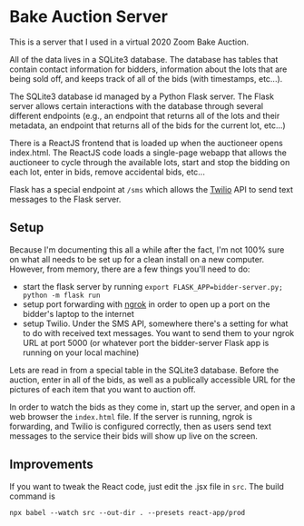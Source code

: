 # Bake Auction Server

This is a server that I used in a virtual 2020 Zoom Bake Auction.

All of the data lives in a SQLite3 database. The database has tables that contain contact information for bidders, information about the lots that are being sold off, and keeps track of all of the bids (with timestamps, etc...). 

The SQLite3 database id managed by a Python Flask server. The Flask server allows certain interactions with the database through several different endpoints (e.g., an endpoint that returns all of the lots and their metadata, an endpoint that returns all of the bids for the current lot, etc...)

There is a ReactJS frontend that is loaded up when the auctioneer opens index.html. The ReactJS code loads a single-page webapp that allows the auctioneer to cycle through the available lots, start and stop the bidding on each lot, enter in bids, remove accidental bids, etc...

Flask has a special endpoint at `/sms` which allows the [Twilio](twilio.com) API to send text messages to the Flask server.

## Setup

Because I'm documenting this all a while after the fact, I'm not 100% sure on what all needs to be set up for a clean install on a new computer. However, from memory, there are a few things you'll need to do:

- start the flask server by running `export FLASK_APP=bidder-server.py; python -m flask run`
- setup port forwarding with [ngrok](https://ngrok.com/) in order to open up a port on the bidder's laptop to the internet
- setup Twilio. Under the SMS API, somewhere there's a setting for what to do with received text messages. You want to send them to your ngrok URL at port 5000 (or whatever port the bidder-server Flask app is running on your local machine)

Lets are read in from a special table in the SQLite3 database. Before the auction, enter in all of the bids, as well as a publically accessible URL for the pictures of each item that you want to auction off.

In order to watch the bids as they come in, start up the server, and open in a web browser the `index.html` file. If the server is running, ngrok is forwarding, and Twilio is configured correctly, then as users send text messages to the service their bids will show up live on the screen.

## Improvements

If you want to tweak the React code, just edit the .jsx file in `src`. The build command is

```
npx babel --watch src --out-dir . --presets react-app/prod
```
